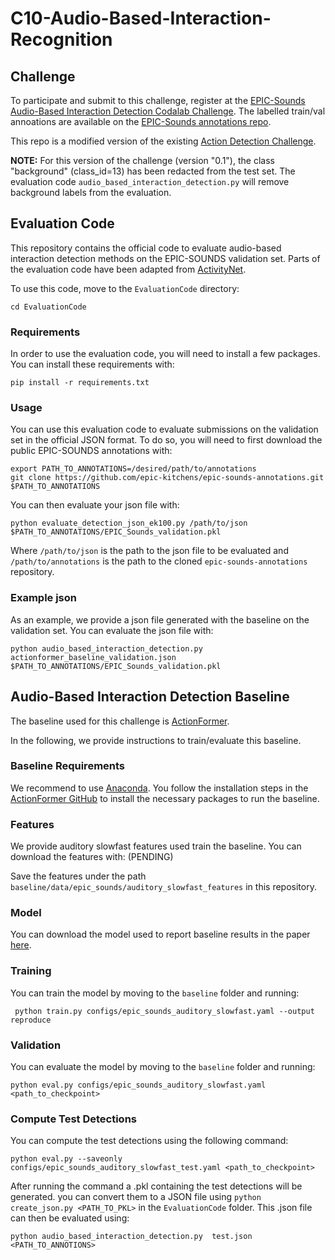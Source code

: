 # C10-Audio-Based-Interaction-Recognition

## Challenge

To participate and submit to this challenge, register at the [EPIC-Sounds Audio-Based Interaction Detection Codalab Challenge](https://codalab.lisn.upsaclay.fr/competitions/707). The labelled train/val annoations are available on the [EPIC-Sounds annotations repo](https://github.com/epic-kitchens/epic-sounds-annotations).

This repo is a modified version of the existing [Action Detection Challenge](https://github.com/epic-kitchens/C2-Action-Detection).

**NOTE:** For this version of the challenge (version "0.1"), the class "background" (class_id=13) has been redacted from the test set. The evaluation code `audio_based_interaction_detection.py` will remove background labels from the evaluation.

## Evaluation Code

This repository contains the official code to evaluate audio-based interaction detection methods on the EPIC-SOUNDS validation set. Parts of the evaluation code have been adapted from [ActivityNet](https://github.com/activitynet/ActivityNet/blob/master/Evaluation/eval_detection.py).

To use this code, move to the `EvaluationCode` directory:

```[bash]
cd EvaluationCode
```

### Requirements

In order to use the evaluation code, you will need to install a few packages. You can install these requirements with:

```[bash]
pip install -r requirements.txt
```

### Usage

You can use this evaluation code to evaluate submissions on the validation set in the official JSON format. To do so, you will need to first download the public EPIC-SOUNDS annotations with:

```[bash]
export PATH_TO_ANNOTATIONS=/desired/path/to/annotations
git clone https://github.com/epic-kitchens/epic-sounds-annotations.git $PATH_TO_ANNOTATIONS
```

You can then evaluate your json file with:

```[bash]
python evaluate_detection_json_ek100.py /path/to/json $PATH_TO_ANNOTATIONS/EPIC_Sounds_validation.pkl
```

Where `/path/to/json` is the path to the json file to be evaluated and `/path/to/annotations` is the path to the cloned `epic-sounds-annotations` repository.

### Example json

As an example, we provide a json file generated with the baseline on the validation set. You can evaluate the json file with:

```[bash]
python audio_based_interaction_detection.py actionformer_baseline_validation.json $PATH_TO_ANNOTATIONS/EPIC_Sounds_validation.pkl
```

## Audio-Based Interaction Detection Baseline

The baseline used for this challenge is [ActionFormer](https://arxiv.org/abs/2202.07925).

In the following, we provide instructions to train/evaluate this baseline.

### Baseline Requirements

We recommend to use [Anaconda](http://anaconda.org/). You follow the installation steps in the [ActionFormer GitHub](https://github.com/happyharrycn/actionformer_release) to install the necessary packages to run the baseline.

### Features

We provide auditory slowfast features used train the baseline. You can download the features with: (PENDING)

Save the features under the path `baseline/data/epic_sounds/auditory_slowfast_features` in this repository.

### Model

You can download the model used to report baseline results in the paper [here](https://www.dropbox.com/scl/fi/uszgvn6xz7l543ald1n0p/EPIC_Sounds_ActionFormer.tar?rlkey=mk08iyfzr1wn5dxs3hwxy82m1&dl=0).

### Training

 You can train the model by moving to the `baseline` folder and running:

```[bash]
 python train.py configs/epic_sounds_auditory_slowfast.yaml --output reproduce
```

### Validation

You can evaluate the model by moving to the `baseline` folder and running:

```[bash]
python eval.py configs/epic_sounds_auditory_slowfast.yaml <path_to_checkpoint>
```

### Compute Test Detections

You can compute the test detections using the following command:

```[bash]
python eval.py --saveonly configs/epic_sounds_auditory_slowfast_test.yaml <path_to_checkpoint>
```

After running the command a .pkl containing the test detections will be generated. you can convert them to a JSON file using `python create_json.py <PATH_TO_PKL>` in the `EvaluationCode` folder. This .json file can then be evaluated using:

```[bash]
python audio_based_interaction_detection.py  test.json <PATH_TO_ANNOTIONS>
```
